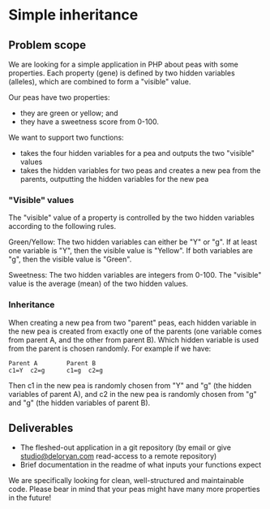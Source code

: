 # Simple inheritance

## Problem scope
We are looking for a simple application in PHP about peas with some properties. Each property (gene) is defined by two
hidden variables (alleles), which are combined to form a "visible" value.

Our peas have two properties:
- they are green or yellow; and
- they have a sweetness score from 0-100.

We want to support two functions:
- takes the four hidden variables for a pea and outputs the two "visible" values
- takes the hidden variables for two peas and creates a new pea from the parents, outputting the hidden variables for
  the new pea


### "Visible" values
The "visible" value of a property is controlled by the two hidden variables according to the following rules.

Green/Yellow:
The two hidden variables can either be "Y" or "g". If at least one variable is "Y", then the visible value is "Yellow". If
both variables are "g", then the visible value is "Green".

Sweetness:
The two hidden variables are integers from 0-100. The "visible" value is the average (mean) of the two hidden values.


### Inheritance
When creating a new pea from two "parent" peas, each hidden variable in the new pea is created from exactly one of the
parents (one variable comes from parent A, and the other from parent B). Which hidden variable is used from the parent
is chosen randomly. For example if we have:
```
Parent A        Parent B
c1=Y  c2=g      c1=g  c2=g
```
Then c1 in the new pea is randomly chosen from "Y" and "g" (the hidden variables of parent A), and c2 in the new pea is 
randomly chosen from "g" and "g" (the hidden variables of parent B). 

## Deliverables
- The fleshed-out application in a git repository (by email or give studio@deloryan.com read-access to a remote repository)
- Brief documentation in the readme of what inputs your functions expect

We are specifically looking for clean, well-structured and maintainable code. Please bear in mind that your peas might
have many more properties in the future! 
